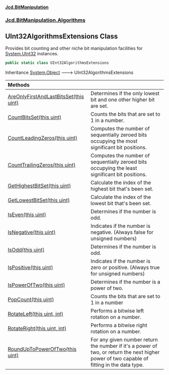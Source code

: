 #### [Jcd.BitManipulation](index.md 'index')

### [Jcd.BitManipulation.Algorithms](Jcd.BitManipulation.Algorithms.md 'Jcd.BitManipulation.Algorithms')

## UInt32AlgorithmsExtensions Class

Provides bit counting and other niche bit manipulation facilities
for [System.UInt32](https://docs.microsoft.com/en-us/dotnet/api/System.UInt32 'System.UInt32') instances.

```csharp
public static class UInt32AlgorithmsExtensions
```

Inheritance [System.Object](https://docs.microsoft.com/en-us/dotnet/api/System.Object 'System.Object') &#129106; UInt32AlgorithmsExtensions

| Methods                                                                                                                                                                                                                                      |                                                                                                                                            |
|:---------------------------------------------------------------------------------------------------------------------------------------------------------------------------------------------------------------------------------------------|:-------------------------------------------------------------------------------------------------------------------------------------------|
| [AreOnlyFirstAndLastBitsSet(this uint)](Jcd.BitManipulation.Algorithms.UInt32AlgorithmsExtensions.AreOnlyFirstAndLastBitsSet(thisuint).md 'Jcd.BitManipulation.Algorithms.UInt32AlgorithmsExtensions.AreOnlyFirstAndLastBitsSet(this uint)') | Determines if the only lowest bit and one other higher bit are set.                                                                        |
| [CountBitsSet(this uint)](Jcd.BitManipulation.Algorithms.UInt32AlgorithmsExtensions.CountBitsSet(thisuint).md 'Jcd.BitManipulation.Algorithms.UInt32AlgorithmsExtensions.CountBitsSet(this uint)')                                           | Counts the bits that are set to 1 in a number.                                                                                             |
| [CountLeadingZeros(this uint)](Jcd.BitManipulation.Algorithms.UInt32AlgorithmsExtensions.CountLeadingZeros(thisuint).md 'Jcd.BitManipulation.Algorithms.UInt32AlgorithmsExtensions.CountLeadingZeros(this uint)')                            | Computes the number of sequentially zeroed bits occupying the most significant bit positions.                                              |
| [CountTrailingZeros(this uint)](Jcd.BitManipulation.Algorithms.UInt32AlgorithmsExtensions.CountTrailingZeros(thisuint).md 'Jcd.BitManipulation.Algorithms.UInt32AlgorithmsExtensions.CountTrailingZeros(this uint)')                         | Computes the number of sequentially zeroed bits occupying the least significant bit positions.                                             |
| [GetHighestBitSet(this uint)](Jcd.BitManipulation.Algorithms.UInt32AlgorithmsExtensions.GetHighestBitSet(thisuint).md 'Jcd.BitManipulation.Algorithms.UInt32AlgorithmsExtensions.GetHighestBitSet(this uint)')                               | Calculate the index of the highest bit that's been set.                                                                                    |
| [GetLowestBitSet(this uint)](Jcd.BitManipulation.Algorithms.UInt32AlgorithmsExtensions.GetLowestBitSet(thisuint).md 'Jcd.BitManipulation.Algorithms.UInt32AlgorithmsExtensions.GetLowestBitSet(this uint)')                                  | Calculate the index of the lowest bit that's been set.                                                                                     |
| [IsEven(this uint)](Jcd.BitManipulation.Algorithms.UInt32AlgorithmsExtensions.IsEven(thisuint).md 'Jcd.BitManipulation.Algorithms.UInt32AlgorithmsExtensions.IsEven(this uint)')                                                             | Determines if the number is odd.                                                                                                           |
| [IsNegative(this uint)](Jcd.BitManipulation.Algorithms.UInt32AlgorithmsExtensions.IsNegative(thisuint).md 'Jcd.BitManipulation.Algorithms.UInt32AlgorithmsExtensions.IsNegative(this uint)')                                                 | Indicates if the number is negative. (Always false for unsigned numbers)                                                                   |
| [IsOdd(this uint)](Jcd.BitManipulation.Algorithms.UInt32AlgorithmsExtensions.IsOdd(thisuint).md 'Jcd.BitManipulation.Algorithms.UInt32AlgorithmsExtensions.IsOdd(this uint)')                                                                | Determines if the number is odd.                                                                                                           |
| [IsPositive(this uint)](Jcd.BitManipulation.Algorithms.UInt32AlgorithmsExtensions.IsPositive(thisuint).md 'Jcd.BitManipulation.Algorithms.UInt32AlgorithmsExtensions.IsPositive(this uint)')                                                 | Indicates if the number is zero or positive. (Always true for unsigned numbers)                                                            |
| [IsPowerOfTwo(this uint)](Jcd.BitManipulation.Algorithms.UInt32AlgorithmsExtensions.IsPowerOfTwo(thisuint).md 'Jcd.BitManipulation.Algorithms.UInt32AlgorithmsExtensions.IsPowerOfTwo(this uint)')                                           | Determines if the number is a power of two.                                                                                                |
| [PopCount(this uint)](Jcd.BitManipulation.Algorithms.UInt32AlgorithmsExtensions.PopCount(thisuint).md 'Jcd.BitManipulation.Algorithms.UInt32AlgorithmsExtensions.PopCount(this uint)')                                                       | Counts the bits that are set to 1 in a number                                                                                              |
| [RotateLeft(this uint, int)](Jcd.BitManipulation.Algorithms.UInt32AlgorithmsExtensions.RotateLeft(thisuint,int).md 'Jcd.BitManipulation.Algorithms.UInt32AlgorithmsExtensions.RotateLeft(this uint, int)')                                   | Performs a bitwise left rotation on a number.                                                                                              |
| [RotateRight(this uint, int)](Jcd.BitManipulation.Algorithms.UInt32AlgorithmsExtensions.RotateRight(thisuint,int).md 'Jcd.BitManipulation.Algorithms.UInt32AlgorithmsExtensions.RotateRight(this uint, int)')                                | Performs a bitwise right rotation on a number.                                                                                             |
| [RoundUpToPowerOfTwo(this uint)](Jcd.BitManipulation.Algorithms.UInt32AlgorithmsExtensions.RoundUpToPowerOfTwo(thisuint).md 'Jcd.BitManipulation.Algorithms.UInt32AlgorithmsExtensions.RoundUpToPowerOfTwo(this uint)')                      | For any given number return the number if it's a power of two, or return the next higher power of two capable of fitting in the data type. |
